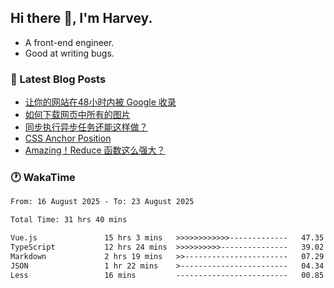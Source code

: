## Hi there 👋, I'm Harvey.

- A front-end engineer.
- Good at writing bugs.

### 📖 Latest Blog Posts
<!-- BLOG-POST-LIST:START -->
- [让你的网站在48小时内被 Google 收录](https://blog.izou.top/posts/google-index-script/)
- [如何下载网页中所有的图片](https://blog.izou.top/posts/download-page-img/)
- [同步执行异步任务还能这样做？](https://blog.izou.top/posts/sync-executed/)
- [CSS Anchor Position](https://blog.izou.top/posts/css-anchor/)
- [Amazing！Reduce 函数这么强大？](https://blog.izou.top/posts/reduce-usage/)
<!-- BLOG-POST-LIST:END -->

### 🕐 WakaTime
<!--START_SECTION:waka-->

```txt
From: 16 August 2025 - To: 23 August 2025

Total Time: 31 hrs 40 mins

Vue.js               15 hrs 3 mins   >>>>>>>>>>>>-------------   47.35 %
TypeScript           12 hrs 24 mins  >>>>>>>>>>---------------   39.02 %
Markdown             2 hrs 19 mins   >>-----------------------   07.29 %
JSON                 1 hr 22 mins    >------------------------   04.34 %
Less                 16 mins         -------------------------   00.85 %
```

<!--END_SECTION:waka-->
